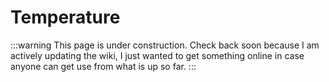 # Temperature

:::warning
This page is under construction. Check back soon because I am actively updating the wiki, I just wanted to get something online in case anyone can get use from what is up so far.
:::
